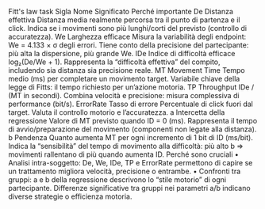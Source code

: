Fitt's law task
Sigla	Nome	Significato	Perché importante
De	Distanza effettiva	Distanza media realmente percorsa tra il punto di partenza e il click.	Indica se i movimenti sono più lunghi/corti del previsto (controllo di accuratezza).
We	Larghezza efficace	Misura la variabilità degli endpoint: We = 4.133 × σ degli errori.	Tiene conto della precisione del partecipante: più alta la dispersione, più grande We.
IDe	Indice di difficoltà efficace	log₂(De/We + 1).	Rappresenta la “difficoltà effettiva” del compito, includendo sia distanza sia precisione reale.
MT	Movement Time	Tempo medio (ms) per completare un movimento target.	Variabile chiave della legge di Fitts: il tempo richiesto per un’azione motoria.
TP	Throughput	IDe / (MT in secondi).	Combina velocità e precisione: misura complessiva di performance (bit/s).
ErrorRate	Tasso di errore	Percentuale di click fuori dal target.	Valuta il controllo motorio e l’accuratezza.
a	Intercetta della regressione	Valore di MT previsto quando ID = 0 (ms).	Rappresenta il tempo di avvio/preparazione del movimento (componenti non legate alla distanza).
b	Pendenza	Quanto aumenta MT per ogni incremento di 1 bit di ID (ms/bit).	Indica la “sensibilità” del tempo di movimento alla difficoltà: più alto b ⇒ movimenti rallentano di più quando aumenta ID.
Perché sono cruciali
•	Analisi intra-soggetto: De, We, IDe, TP e ErrorRate permettono di capire se un trattamento migliora velocità, precisione o entrambe.
•	Confronti tra gruppi: a e b della regressione descrivono lo “stile motorio” di ogni partecipante. Differenze significative tra gruppi nei parametri a/b indicano diverse strategie o efficienza motoria.
